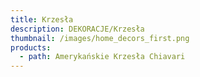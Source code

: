 ```yaml
---
title: Krzesła
description: DEKORACJE/Krzesła
thumbnail: /images/home_decors_first.png
products:
  - path: Amerykańskie Krzesła Chiavari
---
```


